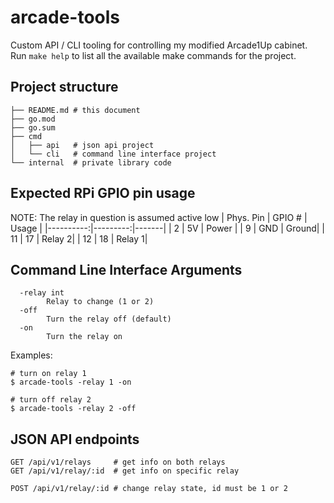 # arcade-tools

Custom API / CLI tooling for controlling my modified Arcade1Up cabinet. Run `make help` to list all the available make commands for the project.

## Project structure
```
├── README.md # this document
├── go.mod
├── go.sum
├── cmd
│   ├── api   # json api project
│   └── cli   # command line interface project
└── internal  # private library code
```

## Expected RPi GPIO pin usage
NOTE: The relay in question is assumed active low
| Phys. Pin | GPIO # | Usage |
|----------:|---------:|-------|
|     2     |     5V   | Power |
|     9     |     GND  | Ground|
|    11     |     17   | Relay 2|
|    12     |     18   | Relay 1|


## Command Line Interface Arguments
```
  -relay int
        Relay to change (1 or 2)
  -off
        Turn the relay off (default)
  -on
        Turn the relay on
```
Examples:
```
# turn on relay 1
$ arcade-tools -relay 1 -on

# turn off relay 2
$ arcade-tools -relay 2 -off
```

## JSON API endpoints

```
GET /api/v1/relays     # get info on both relays
GET /api/v1/relay/:id  # get info on specific relay

POST /api/v1/relay/:id # change relay state, id must be 1 or 2
```